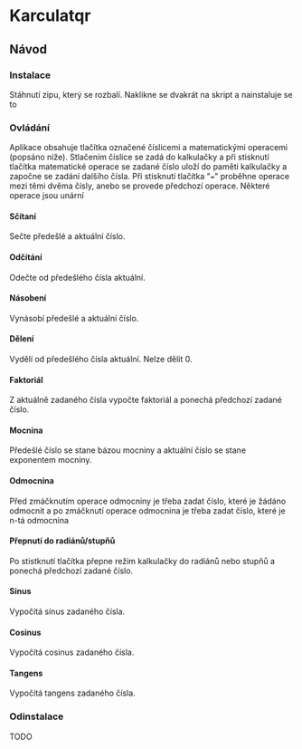 # Karculatqr
## Návod
### Instalace 
Stáhnutí zipu, který se rozbalí. Naklikne se dvakrát na skript a nainstaluje se to
### Ovládání
Aplikace obsahuje tlačítka označené číslicemi a matematickými operacemi (popsáno níže). Stlačením číslice se zadá do kalkulačky a při stisknutí tlačítka matematické operace se zadané číslo uloží do paměti kalkulačky a započne se zadání dalšího čísla. Při stisknutí tlačítka "`=`" proběhne operace mezi těmi dvěma čísly, anebo se provede předchozí operace. Některé operace jsou unární
#### Sčítaní
Sečte předešlé a aktuální číslo.
#### Odčítání
Odečte od předešlého čísla aktuální.
#### Násobení
Vynásobí předešlé a aktuální číslo.
#### Dělení
Vydělí od předešlého čísla aktuální. Nelze dělit 0.
#### Faktoriál
Z aktuálně zadaného čísla vypočte faktoriál a ponechá předchozí zadané číslo.
#### Mocnina
Předešlé číslo se stane bázou mocniny a aktuální číslo se stane exponentem mocniny.
#### Odmocnina
Před zmáčknutím operace odmocniny je třeba zadat číslo, které je žádáno odmocnit a po zmáčknutí operace odmocnina je třeba zadat číslo, které je n-tá odmocnina
#### Přepnutí do radiánů/stupňů
Po stistknutí tlačítka přepne režim kalkulačky do radiánů nebo stupňů a ponechá předchozí zadané číslo.
#### Sinus
Vypočítá sinus zadaného čísla.
#### Cosinus
Vypočítá cosinus zadaného čísla.
#### Tangens
Vypočítá tangens zadaného čísla.
### Odinstalace
TODO
